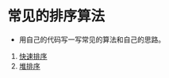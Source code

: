# 常见的排序算法
* 用自己的代码写一写常见的算法和自己的思路。

1. [快速排序](https://github.com/KangXueLiang/sort-algorithms/blob/master/quick%20sort.md)
1. [堆排序](https://github.com/KangXueLiang/sort-algorithms/blob/master/heap%20sort.md)
